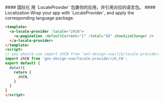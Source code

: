 <cn>
#### 国际化
用 `LocaleProvider` 包裹你的应用，并引用对应的语言包。
</cn>

<us>
#### Localization
Wrap your app with `LocaleProvider`, and apply the corresponding language package.
</us>

```html
<template>
  <a-locale-provider :locale="zhCN">
    <a-pagination :defaultCurrent="1" :total="50" showSizeChanger />
  </a-locale-provider>
</template>
<script>
// you should use import zhCN from 'ant-design-vue/lib/locale-provider/zh_CN';
import zhCN from 'gov-design-vue/locale-provider/zh_CN';
export default {
  data(){
    return {
      zhCN,
    }
  }
}
</script>
```
